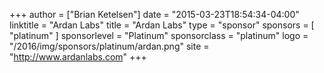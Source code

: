 +++
author = ["Brian Ketelsen"]
date = "2015-03-23T18:54:34-04:00"
linktitle = "Ardan Labs"
title = "Ardan Labs"
type = "sponsor"
sponsors = [ "platinum" ] 
sponsorlevel = "Platinum"
sponsorclass = "platinum"
logo = "/2016/img/sponsors/platinum/ardan.png"
site = "http://www.ardanlabs.com"
+++

